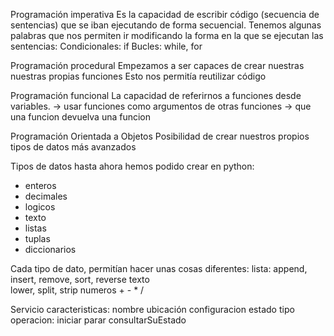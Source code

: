 Programación imperativa
    Es la capacidad de escribir código (secuencia de sentencias) que se iban ejecutando de forma secuencial.
    Tenemos algunas palabras que nos permiten ir modificando la forma en la que se ejecutan las sentencias:
        Condicionales: if
        Bucles: while, for
        
Programación procedural
    Empezamos a ser capaces de crear nuestras nuestras propias funciones
    Esto nos permitía reutilizar código
    
Programación funcional
    La capacidad de referirnos a funciones desde variables.
        -> usar funciones como argumentos de otras funciones
        -> que una funcion devuelva una funcion

Programación Orientada a Objetos
    Posibilidad de crear nuestros propios tipos de datos más avanzados


Tipos de datos hasta ahora hemos podido crear en python:
- enteros
- decimales
- logicos
- texto
- listas
- tuplas
- diccionarios

Cada tipo de dato, permitían hacer unas cosas diferentes:
    lista: 
        append, insert, remove, sort, reverse
    texto   
        lower, split, strip
    numeros 
        + - * /

Servicio
    caracteristicas:
        nombre
        ubicación
        configuracion
        estado
        tipo
    operacion:
        iniciar
        parar
        consultarSuEstado